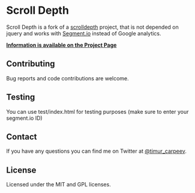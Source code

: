 # Scroll Depth
Scroll Depth is a fork of a [scrolldepth](http://scrolldepth.parsnip.io/) project, that is not depended on jquery and works with [Segment.io](https://segment.io/) instead of Google analytics.

**[Information is available on the Project Page](http://projects.parsnip.io/scroll-depth/)**

## Contributing
Bug reports and code contributions are welcome.

## Testing
You can use test/index.html for testing purposes (make sure to enter your segment.io ID)

## Contact
If you have any questions you can find me on Twitter at [@timur_carpeev](https://twitter.com/timur_carpeev).

## License
Licensed under the MIT and GPL licenses.
